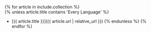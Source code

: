 {% for article in include.collection %}    
  {% unless article.title contains 'Every Language' %}
  - [{{ article.title }}]({{ article.url | relative_url }})
  {% endunless %}
{% endfor %}
